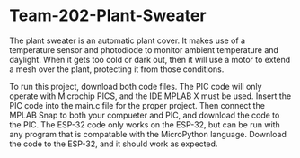 # Team-202-Plant-Sweater
The plant sweater is an automatic plant cover. It makes use of a temperature sensor and photodiode to monitor ambient temperature and daylight. When it gets too cold or dark out, then it will use a motor to extend a mesh over the plant, protecting it from those conditions. 

To run this project, download both code files. The PIC code will only operate with Microchip PICS, and the IDE MPLAB X must be used. Insert the PIC code into the main.c file for the proper project. Then connect the MPLAB Snap to both your compueter and PIC, and download the code to the PIC. The ESP-32 code only works on the ESP-32, but can be run with any program that is compatable with the MicroPython language. Download the code to the ESP-32, and it should work as expected. 
